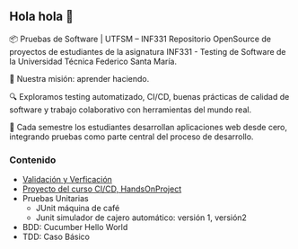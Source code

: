 ## Hola hola 👋

📦 Pruebas de Software | UTFSM – INF331
Repositorio OpenSource de proyectos de estudiantes de la asignatura INF331 - Testing de Software de la Universidad Técnica Federico Santa María.

🎯 Nuestra misión: aprender haciendo.

🔍 Exploramos testing automatizado, CI/CD, buenas prácticas de calidad de software y trabajo colaborativo con herramientas del mundo real.

🚀 Cada semestre los estudiantes desarrollan aplicaciones web desde cero, integrando pruebas como parte central del proceso de desarrollo.

### Contenido
- [Validación y Verficación](https://github.com/Pruebas-de-Software/VerificacionVsValidacion)
- [Proyecto del curso CI/CD, HandsOnProject](https://github.com/Pruebas-de-Software/HandsOnProject)
- Pruebas Unitarias
    - JUnit máquina de café
    - Junit simulador de cajero automático: versión 1, versión2
- BDD: Cucumber Hello World
- TDD: Caso Básico
